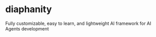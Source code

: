 # diaphanity
Fully customizable, easy to learn, and lightweight AI framework for AI Agents development
